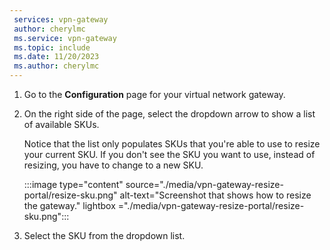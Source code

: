 ```yaml
---
 services: vpn-gateway
 author: cherylmc
 ms.service: vpn-gateway
 ms.topic: include
 ms.date: 11/20/2023
 ms.author: cherylmc
---
```


1. Go to the **Configuration** page for your virtual network gateway.
1. On the right side of the page, select the dropdown arrow to show a list of available SKUs.

   Notice that the list only populates SKUs that you're able to use to resize your current SKU. If you don't see the SKU you want to use, instead of resizing, you have to change to a new SKU.

   :::image type="content" source="./media/vpn-gateway-resize-portal/resize-sku.png" alt-text="Screenshot that shows how to resize the gateway." lightbox ="./media/vpn-gateway-resize-portal/resize-sku.png":::
1. Select the SKU from the dropdown list.